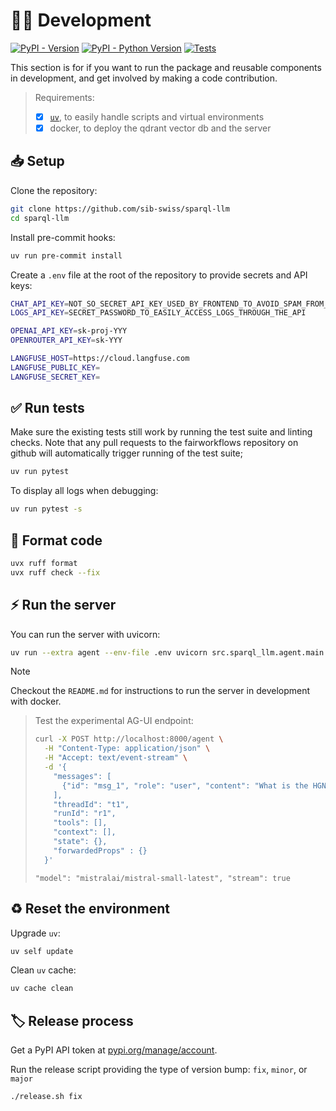 # 🧑‍💻 Development

[![PyPI - Version](https://img.shields.io/pypi/v/sparql-llm.svg?logo=pypi&label=PyPI&logoColor=silver)](https://pypi.org/project/sparql-llm/)
[![PyPI - Python Version](https://img.shields.io/pypi/pyversions/sparql-llm.svg?logo=python&label=Python&logoColor=silver)](https://pypi.org/project/sparql-llm/)
[![Tests](https://github.com/sib-swiss/sparql-llm/actions/workflows/test.yml/badge.svg)](https://github.com/sib-swiss/sparql-llm/actions/workflows/test.yml)

</div>

This section is for if you want to run the package and reusable components in development, and get involved by making a code contribution.

> Requirements:
>
> - [x] [`uv`](https://docs.astral.sh/uv/getting-started/installation/), to easily handle scripts and virtual environments
> - [x] docker, to deploy the qdrant vector db and the server

## 📥️ Setup

Clone the repository:

```bash
git clone https://github.com/sib-swiss/sparql-llm
cd sparql-llm
```

Install pre-commit hooks:

```sh
uv run pre-commit install
```

Create a `.env` file at the root of the repository to provide secrets and API keys:

```sh
CHAT_API_KEY=NOT_SO_SECRET_API_KEY_USED_BY_FRONTEND_TO_AVOID_SPAM_FROM_CRAWLERS
LOGS_API_KEY=SECRET_PASSWORD_TO_EASILY_ACCESS_LOGS_THROUGH_THE_API

OPENAI_API_KEY=sk-proj-YYY
OPENROUTER_API_KEY=sk-YYY

LANGFUSE_HOST=https://cloud.langfuse.com
LANGFUSE_PUBLIC_KEY=
LANGFUSE_SECRET_KEY=
```

## ✅ Run tests

Make sure the existing tests still work by running the test suite and linting checks. Note that any pull requests to the fairworkflows repository on github will automatically trigger running of the test suite;

```bash
uv run pytest
```

To display all logs when debugging:

```bash
uv run pytest -s
```

## 🧹 Format code

```bash
uvx ruff format
uvx ruff check --fix
```

## ⚡️ Run the server

You can run the server with uvicorn:

```sh
uv run --extra agent --env-file .env uvicorn src.sparql_llm.agent.main:app --host 0.0.0.0 --port 8000 --log-config logging.yml --reload
```

> [!NOTE]
>
> Checkout the `README.md` for instructions to run the server in development with docker.

> Test the experimental AG-UI endpoint:
>
> ```sh
> curl -X POST http://localhost:8000/agent \
>   -H "Content-Type: application/json" \
>   -H "Accept: text/event-stream" \
>   -d '{
>     "messages": [
>     	{"id": "msg_1", "role": "user", "content": "What is the HGNC symbol for the P68871 protein?"}
>     ],
>     "threadId": "t1",
>     "runId": "r1",
>     "tools": [],
>     "context": [],
>     "state": {},
>     "forwardedProps" : {}
>   }'
> ```
>
> `"model": "mistralai/mistral-small-latest", "stream": true`

## ♻️ Reset the environment

Upgrade `uv`:

```sh
uv self update
```

Clean `uv` cache:

```sh
uv cache clean
```

## 🏷️ Release process

Get a PyPI API token at [pypi.org/manage/account](https://pypi.org/manage/account).

Run the release script providing the type of version bump: `fix`, `minor`, or `major`

```sh
./release.sh fix
```
